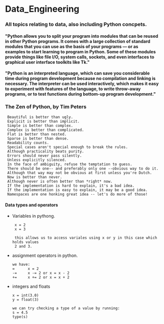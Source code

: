 # Data_Engineering

### All topics relating to data, also including Python concpets.

#### "Python allows you to split your program into modules that can be reused in other Python programs. It comes with a large collection of standard modules that you can use as the basis of your programs — or as examples to start learning to program in Python. Some of these modules provide things like file I/O, system calls, sockets, and even interfaces to graphical user interface toolkits like Tk."

#### "Python is an interpreted language, which can save you considerable time during program development because no compilation and linking is necessary. The interpreter can be used interactively, which makes it easy to experiment with features of the language, to write throw-away programs, or to test functions during bottom-up program development."

### The Zen of Python, by Tim Peters

     Beautiful is better than ugly.
     Explicit is better than implicit.
     Simple is better than complex.
     Complex is better than complicated.
     Flat is better than nested.
     Sparse is better than dense.
     Readability counts.
     Special cases aren't special enough to break the rules.
     Although practicality beats purity.
     Errors should never pass silently.
     Unless explicitly silenced.
     In the face of ambiguity, refuse the temptation to guess.
     There should be one-- and preferably only one --obvious way to do it.
     Although that way may not be obvious at first unless you're Dutch.
     Now is better than never.
     Although never is often better than *right* now.
     If the implementation is hard to explain, it's a bad idea.
     If the implementation is easy to explain, it may be a good idea.
     Namespaces are one honking great idea -- let's do more of those!

#### Data types and operators
  * Variables in pythong.
    ~~~
     x = 2
     x = 3

     this allows us to access variales using x or y in this case which holds values
     2 and 3.
    ~~~
  * assignment operators in python.
    ~~~
    we have:
    =      x = 2
    -=     x -= 2 or x = x - 2
    +=     x += 2 or x = x + 2
    ~~~
  * integers and floats
    ~~~
    x = int(3.0)
    y = float(3)

    we can try checking a type of a value by running:
    s = 4.5
    type(s)
    ~~~






